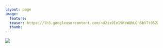 ```yaml
---
layout: page
image:
  feature:
  teaser: https://lh3.googleusercontent.com/nU2is9IeI9KeWQhLQh5bVTt052XSIyUmO0YZV3DhZcc=w245
  thumb:
---
```


![](https://lh3.googleusercontent.com/lr0TolfM70G6yPWWTpzpWc3Jh_fItR6JKyTL87UzSVA=w800)
